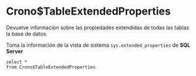 ﻿---
SidebarGroup: "index-db-views"
---

# Crono$TableExtendedProperties



Devuelve información sobre las propiedades extendidas de todas las tablas la base de datos. 

Toma la información de la vista de sistema `sys.extended_properties` de **SQL Server**

```
select *
from Crono$TableExtendedProperties
```

